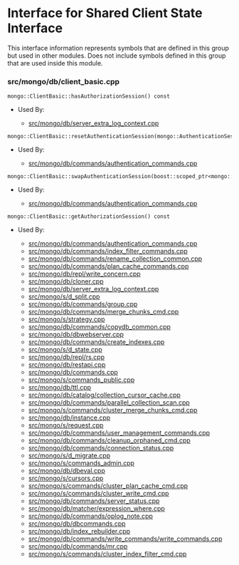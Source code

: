 
# Interface for Shared Client State Interface
This interface information represents symbols that are defined in this group but used in other modules.  Does not include symbols defined in this group that are used inside this module.

### src/mongo/db/client\_basic.cpp

<div></div>

    mongo::ClientBasic::hasAuthorizationSession() const

- Used By:

    - [src/mongo/db/server\_extra\_log\_context.cpp](../../../../process\_management/logging\_system)

<div></div>

    mongo::ClientBasic::resetAuthenticationSession(mongo::AuthenticationSession*)

- Used By:

    - [src/mongo/db/commands/authentication\_commands.cpp](../../../../security/authentication)

<div></div>

    mongo::ClientBasic::swapAuthenticationSession(boost::scoped_ptr<mongo::AuthenticationSession>&)

- Used By:

    - [src/mongo/db/commands/authentication\_commands.cpp](../../../../security/authentication)

<div></div>

    mongo::ClientBasic::getAuthorizationSession() const

- Used By:

    - [src/mongo/db/commands/authentication\_commands.cpp](../../../../security/authentication)
    - [src/mongo/db/commands/index\_filter\_commands.cpp](../../../../queries/database\_commands)
    - [src/mongo/db/commands/rename\_collection\_common.cpp](../../../../queries/database\_commands)
    - [src/mongo/db/commands/plan\_cache\_commands.cpp](../../../../queries/database\_commands)
    - [src/mongo/db/repl/write\_concern.cpp](../../../../replication/replication)
    - [src/mongo/db/cloner.cpp](../../../../storage/storage\_layer\_structure)
    - [src/mongo/db/server\_extra\_log\_context.cpp](../../../../process\_management/logging\_system)
    - [src/mongo/s/d\_split.cpp](../../../../sharding/mongod\_commands)
    - [src/mongo/db/commands/group.cpp](../../../../queries/database\_commands)
    - [src/mongo/db/commands/merge\_chunks\_cmd.cpp](../../../../sharding/mongod\_commands)
    - [src/mongo/s/strategy.cpp](../../../../network/network\_core)
    - [src/mongo/db/commands/copydb\_common.cpp](../../../../queries/database\_commands)
    - [src/mongo/db/dbwebserver.cpp](../../../../network/web\_server)
    - [src/mongo/db/commands/create\_indexes.cpp](../../../../queries/database\_commands)
    - [src/mongo/s/d\_state.cpp](../../../../sharding/mongod\_sharding\_metadata)
    - [src/mongo/db/repl/rs.cpp](../../../../replication/replication)
    - [src/mongo/db/restapi.cpp](../../../../network/web\_server)
    - [src/mongo/db/commands.cpp](../../../../queries/database\_commands)
    - [src/mongo/s/commands\_public.cpp](../../../../sharding/sharding\_uncategorized)
    - [src/mongo/db/ttl.cpp](../../../../queries/indexing)
    - [src/mongo/db/catalog/collection\_cursor\_cache.cpp](../../../../storage/storage\_layer\_structure)
    - [src/mongo/db/commands/parallel\_collection\_scan.cpp](../../../../queries/database\_commands)
    - [src/mongo/s/commands/cluster\_merge\_chunks\_cmd.cpp](../../../../sharding/mongod\_commands)
    - [src/mongo/db/instance.cpp](../../../../storage/storage\_layer\_structure)
    - [src/mongo/s/request.cpp](../../../../network/network\_core)
    - [src/mongo/db/commands/user\_management\_commands.cpp](../../../../security/authorization)
    - [src/mongo/db/commands/cleanup\_orphaned\_cmd.cpp](../../../../queries/database\_commands)
    - [src/mongo/db/commands/connection\_status.cpp](../../../../queries/database\_commands)
    - [src/mongo/s/d\_migrate.cpp](../../../../sharding/mongod\_commands)
    - [src/mongo/s/commands\_admin.cpp](../../../../sharding/sharding\_uncategorized)
    - [src/mongo/db/dbeval.cpp](../../../../queries/database\_commands)
    - [src/mongo/s/cursors.cpp](../../../../sharding/sharding\_uncategorized)
    - [src/mongo/s/commands/cluster\_plan\_cache\_cmd.cpp](../../../../queries/core\_query\_system)
    - [src/mongo/s/commands/cluster\_write\_cmd.cpp](../../../../network/write\_commands)
    - [src/mongo/db/commands/server\_status.cpp](../../../../queries/database\_commands)
    - [src/mongo/db/matcher/expression\_where.cpp](../../../../queries/core\_query\_system)
    - [src/mongo/db/commands/oplog\_note.cpp](../../../../queries/database\_commands)
    - [src/mongo/db/dbcommands.cpp](../../../../queries/database\_commands)
    - [src/mongo/db/index\_rebuilder.cpp](../../../../queries/indexing)
    - [src/mongo/db/commands/write\_commands/write\_commands.cpp](../../../../network/write\_commands)
    - [src/mongo/db/commands/mr.cpp](../../../../queries/database\_commands)
    - [src/mongo/s/commands/cluster\_index\_filter\_cmd.cpp](../../../../queries/core\_query\_system)
